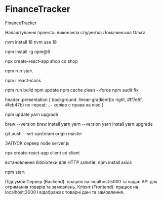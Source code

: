 # FinanceTracker
FinanceTracker

Налаштування проекта:
виконанла студентка Ломачинська Ольга

nvm install 18
nvm use 18

npm install -g npm@6

npx create-react-app shop
cd shop

npm run start


npm i react-icons

npm run build
npm update
npm cache clean --force
npm audit fix


header .presentation {
  background: linear-gradient(to right, #ff7e5f, #feb47b) no-repeat; ..- колівр с права на ліво
}

npm update
yarn upgrade

brew --version
brew install yarn
yarn --version
yarn install
yarn upgrade


git push --set-upstream origin master






ЗАПУСК сервер
node server.js


npx create-react-app client
cd client

встановлення бібліотеки для HTTP запитів:
npm install axios

npm start

Підсумок
Сервер (Backend): працює на localhost:5000 та надає API для отримання товарів та замовлень.
Клієнт (Frontend): працює на localhost:3000 і відображає товарні дані та замовлення.
